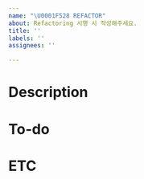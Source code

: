 ```yaml
---
name: "\U0001F528 REFACTOR"
about: Refactoring 시행 시 작성해주세요.
title: ''
labels: ''
assignees: ''

---
```


# Description

# To-do

# ETC
